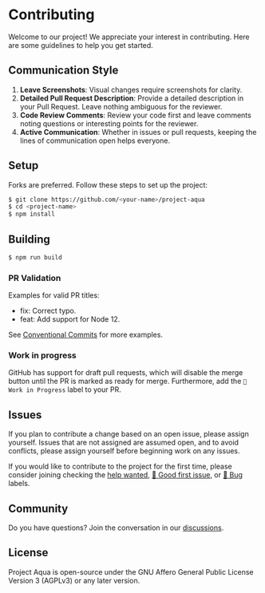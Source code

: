 # Contributing

Welcome to our project! We appreciate your interest in contributing. Here are some guidelines to help you get started.

## Communication Style

1. **Leave Screenshots**: Visual changes require screenshots for clarity.
2. **Detailed Pull Request Description**: Provide a detailed description in your Pull Request. Leave nothing ambiguous for the reviewer.
3. **Code Review Comments**: Review your code first and leave comments noting questions or interesting points for the reviewer.
4. **Active Communication**: Whether in issues or pull requests, keeping the lines of communication open helps everyone.

## Setup

Forks are preferred. Follow these steps to set up the project:

```sh
$ git clone https://github.com/<your-name>/project-aqua
$ cd <project-name>
$ npm install
```

## Building

```sh
$ npm run build
```

### PR Validation

Examples for valid PR titles:

- fix: Correct typo.
- feat: Add support for Node 12.

See [Conventional Commits](https://www.conventionalcommits.org/en/v1.0.0/) for more examples.

### Work in progress

GitHub has support for draft pull requests, which will disable the merge button until the PR is marked as ready for merge. Furthermore, add the `🚧 Work in Progress` label to your PR.

## Issues

If you plan to contribute a change based on an open issue, please assign yourself. Issues that are not assigned are assumed open, and to avoid conflicts, please assign yourself before beginning work on any issues.

If you would like to contribute to the project for the first time, please consider joining checking the [help wanted](https://github.com/JamesSingleton/project-aqua/issues?q=is%3Aissue+is%3Aopen+label%3A%22help+wanted%22), [🚀 Good first issue](https://github.com/JamesSingleton/project-aqua/issues?q=is%3Aopen+is%3Aissue+label%3A%22🚀+Good+first+issue%22), or [🐛 Bug](https://github.com/JamesSingleton/project-aqua/issues?q=is%3Aopen+is%3Aissue+label%3A%22🐛+Bug%22+) labels.

## Community

Do you have questions? Join the conversation in our [discussions](https://github.com/JamesSingleton/project-aqua/discussions).

## License

Project Aqua is open-source under the GNU Affero General Public License Version 3 (AGPLv3) or any later version.
